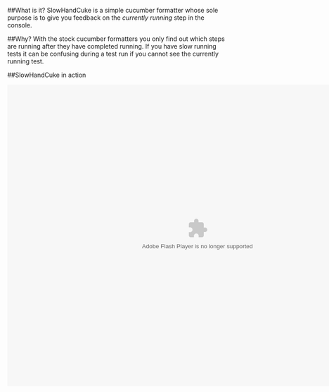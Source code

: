 ##What is it?
SlowHandCuke is a simple cucumber formatter whose sole purpose is to give you feedback on the *currently running* step in the console.

##Why?
With the stock cucumber formatters you only find out which steps are running after they have completed running. If you have slow running tests it can be confusing during a test run if you cannot see the currently running test.

##SlowHandCuke in action

<object id="scPlayer" class="embeddedObject" width="865" height="684" type="application/x-shockwave-flash" data="http://content.screencast.com/users/PeteHodgson/folders/Jing/media/9ee39009-0fd1-4850-85b8-8eed8beecd06/jingswfplayer.swf" > <param name="movie" value="http://content.screencast.com/users/PeteHodgson/folders/Jing/media/9ee39009-0fd1-4850-85b8-8eed8beecd06/jingswfplayer.swf" /> <param name="quality" value="high" /> <param name="bgcolor" value="#FFFFFF" /> <param name="flashVars" value="thumb=http://content.screencast.com/users/PeteHodgson/folders/Jing/media/9ee39009-0fd1-4850-85b8-8eed8beecd06/FirstFrame.jpg&containerwidth=865&containerheight=684&content=http://content.screencast.com/users/PeteHodgson/folders/Jing/media/9ee39009-0fd1-4850-85b8-8eed8beecd06/00000018.swf&blurover=false" /> <param name="allowFullScreen" value="true" /> <param name="scale" value="showall" /> <param name="allowScriptAccess" value="always" /> <param name="base" value="http://content.screencast.com/users/PeteHodgson/folders/Jing/media/9ee39009-0fd1-4850-85b8-8eed8beecd06/" /> </object>
